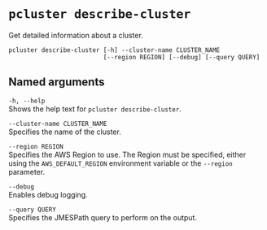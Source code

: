 # `pcluster describe-cluster`<a name="pcluster.describe-cluster-v3"></a>

Get detailed information about a cluster\.

```
pcluster describe-cluster [-h] --cluster-name CLUSTER_NAME
                          [--region REGION] [--debug] [--query QUERY]
```

## Named arguments<a name="pcluster-v3.describe-cluster.namedargs"></a>

`-h, --help`  
Shows the help text for `pcluster describe-cluster`\.

`--cluster-name CLUSTER_NAME`  
Specifies the name of the cluster\.

`--region REGION`  
Specifies the AWS Region to use\. The Region must be specified, either using the `AWS_DEFAULT_REGION` environment variable or the `--region` parameter\.

`--debug`  
Enables debug logging\.

`--query QUERY`  
Specifies the JMESPath query to perform on the output\.